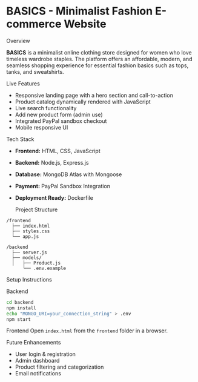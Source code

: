 # BASICS - Minimalist Fashion E-commerce Website

Overview

**BASICS** is a minimalist online clothing store designed for women who love timeless wardrobe staples. The platform offers an affordable, modern, and seamless shopping experience for essential fashion basics such as tops, tanks, and sweatshirts.

Live Features
- Responsive landing page with a hero section and call-to-action
- Product catalog dynamically rendered with JavaScript
- Live search functionality
- Add new product form (admin use)
- Integrated PayPal sandbox checkout
- Mobile responsive UI

Tech Stack
- **Frontend:** HTML, CSS, JavaScript
- **Backend:** Node.js, Express.js
- **Database:** MongoDB Atlas with Mongoose
- **Payment:** PayPal Sandbox Integration
- **Deployment Ready:** Dockerfile 

  Project Structure
```
/frontend
  ├── index.html
  ├── styles.css
  └── app.js

/backend
  ├── server.js
  ├── models/
  │   ├── Product.js
      └── .env.example
```

Setup Instructions

 Backend
```bash
cd backend
npm install
echo "MONGO_URI=your_connection_string" > .env
npm start
```

Frontend
Open `index.html` from the `frontend` folder in a browser.


  Future Enhancements
- User login & registration
- Admin dashboard
- Product filtering and categorization
- Email notifications

